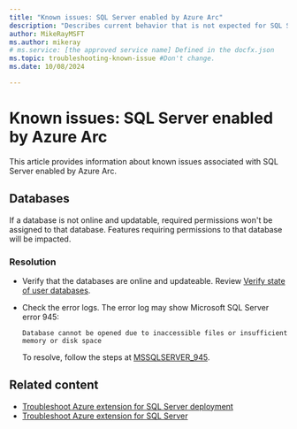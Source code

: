 ```yaml
---
title: "Known issues: SQL Server enabled by Azure Arc"
description: "Describes current behavior that is not expected for SQL Server enabled by Azure Arc."
author: MikeRayMSFT
ms.author: mikeray
# ms.service: [the approved service name] Defined in the docfx.json
ms.topic: troubleshooting-known-issue #Don't change.
ms.date: 10/08/2024

--- 
```


# Known issues: SQL Server enabled by Azure Arc

This article provides information about known issues associated with SQL Server enabled by Azure Arc.

## Databases

If a database is not online and updatable, required permissions won't be assigned to that database. Features requiring permissions to that database will be impacted.

### Resolution

- Verify that the databases are online and updateable. Review [Verify state of user databases](prerequisites.md#verify-state-of-user-databases).
- Check the error logs. The error log may show Microsoft SQL Server error 945:

   ```log
   Database cannot be opened due to inaccessible files or insufficient memory or disk space
   ```

   To resolve, follow the steps at [MSSQLSERVER_945](../../relational-databases/errors-events/mssqlserver-945-database-engine-error.md).

## Related content

- [Troubleshoot Azure extension for SQL Server deployment](troubleshoot-deployment.md)
- [Troubleshoot Azure extension for SQL Server](troubleshoot-extension.md)